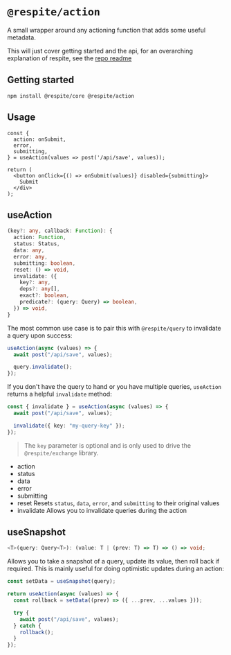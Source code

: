 # `@respite/action`

A small wrapper around any actioning function that adds some useful metadata.

This will just cover getting started and the api, for an overarching explanation of respite, see the [repo readme](https://github.com/jackmellis/respite/blob/main/README.md)

## Getting started

```
npm install @respite/core @respite/action
```

## Usage

```tsx
const {
  action: onSubmit,
  error,
  submitting,
} = useAction(values => post('/api/save', values));

return (
  <button onClick={() => onSubmit(values)} disabled={submitting}>
    Submit
  </div>
);
```

## useAction

```ts
(key?: any, callback: Function): {
  action: Function,
  status: Status,
  data: any,
  error: any,
  submitting: boolean,
  reset: () => void,
  invalidate: ({
    key?: any,
    deps?: any[],
    exact?: boolean,
    predicate?: (query: Query) => boolean,
  }) => void,
}
```

The most common use case is to pair this with `@respite/query` to invalidate a query upon success:

```ts
useAction(async (values) => {
  await post("/api/save", values);

  query.invalidate();
});
```

If you don't have the query to hand or you have multiple queries, `useAction` returns a helpful `invalidate` method:

```ts
const { invalidate } = useAction(async (values) => {
  await post("/api/save", values);

  invalidate({ key: "my-query-key" });
});
```

> The `key` parameter is optional and is only used to drive the `@respite/exchange` library.

- action
- status
- data
- error
- submitting
- reset
  Resets `status`, `data`, `error`, and `submitting` to their original values
- invalidate
  Allows you to invalidate queries during the action

## useSnapshot

```ts
<T>(query: Query<T>): (value: T | (prev: T) => T) => () => void;
```

Allows you to take a snapshot of a query, update its value, then roll back if required. This is mainly useful for doing optimistic updates during an action:

```ts
const setData = useSnapshot(query);

return useAction(async (values) => {
  const rollback = setData((prev) => ({ ...prev, ...values }));

  try {
    await post("/api/save", values);
  } catch {
    rollback();
  }
});
```
